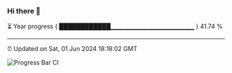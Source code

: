 ### Hi there 👋

⏳ Year progress { ████████████▁▁▁▁▁▁▁▁▁▁▁▁▁▁▁▁▁▁ } 41.74 %

---

⏰ Updated on Sat, 01 Jun 2024 18:18:02 GMT

![Progress Bar CI](https://github.com/liununu/liununu/workflows/Progress%20Bar%20CI/badge.svg)
